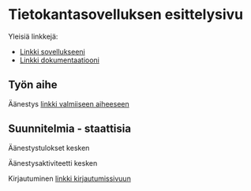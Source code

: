# Tietokantasovelluksen esittelysivu

Yleisiä linkkejä:

* [Linkki sovellukseeni](https://rikukali.users.cs.helsinki.fi/leiska)
* [Linkki dokumentaatiooni](https://github.com/rrrkkk/Tsoha-Bootstrap/blob/master/doc/dokumentaatio.pdf)

## Työn aihe

Äänestys [linkki valmiiseen aiheeseen](http://advancedkittenry.github.io/suunnittelu_ja_tyoymparisto/aiheet/Aanestys.html)

## Suunnitelmia - staattisia

Äänestystulokset kesken

Äänestysaktiviteetti kesken

Kirjautuminen [linkki kirjautumissivuun](https://rikukali.users.cs.helsinki.fi/leiska/login)

